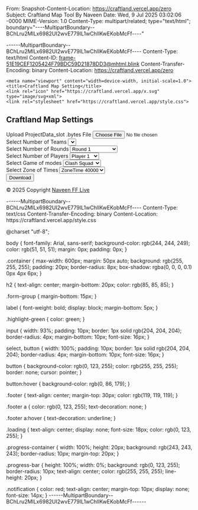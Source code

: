 From: <Saved by Blink>
Snapshot-Content-Location: https://craftland.vercel.app/zero
Subject: Craftland Map Tool By Naveen
Date: Wed, 9 Jul 2025 03:02:06 -0000
MIME-Version: 1.0
Content-Type: multipart/related;
	type="text/html";
	boundary="----MultipartBoundary--BChLru2MlLx6982UI2wvE779lL1wChlIKwEKobMcFf----"


------MultipartBoundary--BChLru2MlLx6982UI2wvE779lL1wChlIKwEKobMcFf----
Content-Type: text/html
Content-ID: <frame-51E19CEF1205424F79BDC59D21878DD3@mhtml.blink>
Content-Transfer-Encoding: binary
Content-Location: https://craftland.vercel.app/zero

<!DOCTYPE html><html lang="en"><head><meta http-equiv="Content-Type" content="text/html; charset=UTF-8">
    
    <meta name="viewport" content="width=device-width, initial-scale=1.0">
    <title>Craftland Map Setting</title>
    <link rel="icon" href="https://craftland.vercel.app/x.svg" type="image/svg+xml">
    <link rel="stylesheet" href="https://craftland.vercel.app/style.css">
</head>
<body>
    <div class="container">
        <h2>Craftland Map Settings</h2>
        <div class="form-group">
            <label for="fileUpload">
                Upload <span class="highlight-green">ProjectData_slot .bytes</span> File
            </label>
            <input type="file" id="fileUpload" accept=".bytes"        </div>
        <div class="form-group">
            <label for="teamSelect">Select Number of Teams</label>
            <select id="teamSelect">

                <option value="1">Team 1</option>
                <option value="2">Team 2</option>
                <option value="3">Team 3</option>
                <option value="4">Team 4</option>
                <option value="5">Team 5</option>
                <option value="6">Team 6</option>
                <option value="7">Team 7</option>
                <option value="8">Team 8</option>
                <option value="9">Team 9</option>
                <option value="10">Team 10</option>
                <option value="11">Team 11</option>
                <option value="12">Team 12</option>
                <option value="13">Team 13</option>
                <option value="14">Team 14</option>
                <option value="15">Team 15</option>
                <option value="16">Team 16</option>
                <option value="17">Team 17</option>
                <option value="18">Team 18</option>
                <option value="19">Team 19</option>
                <option value="20">Team 20</option>
}
</select>
        </div>
        <div class="form-group">
            <label for="RoundSelect">Select Number of Rounds</label>
            <select id="RoundSelect">
                <option value="1">Round 1</option>
                <option value="2">Round 2</option>
                <option value="3">Round 3</option>
                <option value="4">Round 4</option>
                <option value="5">Round 5</option>
                <option value="6">Round 6</option>
                <option value="7">Round 7</option>
                <option value="8">Round 8</option>
                <option value="9">Round 9</option>
                <option value="10">Round 10</option>
                <option value="11">Round 11</option>
                <option value="12">Round 12</option>
                <option value="13">Round 13</option>
                <option value="14">Round 14</option>
                <option value="15">Round 15</option>
                <option value="16">Round 16</option>
                <option value="17">Round 17</option>
                <option value="18">Round 18</option>
                <option value="19">Round 19</option>
                <option value="20">Round 20</option>
                <option value="21">Round 21</option>
                <option value="22">Round 22</option>
                <option value="23">Round 23</option
                <option value="24">Round 24</option>
                <option value="25">Round 25</option>
                <option value="26">Round 26</option>
                <option value="27">Round 27</option>
                <option value="28">Round 28</option>
                <option value="29">Round 29</option>
                <option value="30">Round 30</option>
                <option value="31">Round 31</option>
                <option value="32">Round 32</option>
                <option value="33">Round 33</option>
                <option value="34">Round 34</option>
                <option value="35">Round 35</option>
                <option value="36">Round 36</option>
                <option value="37">Round 37</option>
                <option value="38">Round 38</option>
                <option value="39">Round 39</option>
                <option value="40">Round 40</option>
            </select>
        </div>
        <div class="form-group">
            <label for="playerSelect">Select Number of Players</label>
            <select id="playerSelect">
                <option value="1">Player 1</option>
                <option value="2">Player 2</option>
                <option value="3">Player 3</option>
                <option value="4">Player 4</option>
                <option value="5">Player 5</option>
                <option value="6">Player 6</option>
                <option value="7">Player 7</option>
                <option value="8">Player 8</option>
                <option value="9">Player 9</option>
                <option value="10">Player 10</option>
                <option value="11">Player 11</option>
                <option value="12">Player 12</option>
                <option value="13">Player 13</option>
                <option value="14">Player 14</option>
                <option value="15">Player 15</option>
                <option value="16">Player 16</option>
                <option value="17">Player 17</option>
                <option value="18">Player 18</option>
                <option value="19">Player 19</option>
                <option value="20">Player 20</option>
                <option value="21">Player 21</option>
                <option value="22">Player 22</option>
                <option value="23">Player 23</option>
                <option value="24">Player 24</option>
                <option value="25">Player 25</option>
                <option value="26">Player 26</option>
                <option value="27">Player 27</option>
                <option value="28">Player 28</option>
                <option value="29">Player 29</option>
                <option value="30">Player 30</option>
                <option value="31">Player 31</option>
                <option value="32">Player 32</option>
                <option value="33">Player 33</option>
                <option value="34">Player 34</option>
                <option value="35">Player 35</option>
                <option value="36">Player 36</option>
                <option value="37">Player 37</option>
                <option value="38">Player 38</option>
                <option value="39">Player 39</option>
                <option value="40">Player 40</option>
                <option value="41">Player 41</option>
                <option value="42">Player 42</option>
                <option value="43">Player 43</option>
                <option value="44">Player 44</option>
                <option value="45">Player 45</option>
                <option value="46">Player 46</option>
                <option value="47">Player 47</option>
                <option value="48">Player 48</option>
                <option value="49">Player 49</option>
                <option value="50">Player 50</option>
                <option value="51">Player 51</option>
                <option value="52">Player 52</option>
</select>
        </div>
        <div class="form-group">
            <label for="gamemodeSelect">Select Game of modes</label>
            <select id="gamemodeSelect">
           <option value>Clash Squad </option>
           <option value>Solo </option>
           <option value>Old Peak </option>
           <option value>Cretive </option>
           <option value>Parkour </option>
           <option value>Gun King </option>
           <option value>Old Factory </option>
           <option value>Social Island </option>
           <option value>Head N Seek </option>
</select>
        </div>
        <div class="form-group">
            <label for="ZonetimeSelect">Select Zone of Times</label>
            <select id="ZonetimeSelect">
           <option value="40000">ZoneTime 40000</option>
            </select>
        </div>
        <button>Download</button>
        <div id="notification" class="notification"></div>
        <div class="progress-container" id="progressContainer" style="display: none;">
            <div id="progressBar" class="progress-bar">0%</div>
        </div>
    </div>
    <div class="footer">
        <p>© 2025 Copyright <span id="footer-link"><a href="https://youtube.com/@naveenfflive-u9t" target="_blank">Naveen FF Live</a></span></p>
    </div>
    

    
</body></html>
------MultipartBoundary--BChLru2MlLx6982UI2wvE779lL1wChlIKwEKobMcFf----
Content-Type: text/css
Content-Transfer-Encoding: binary
Content-Location: https://craftland.vercel.app/style.css

@charset "utf-8";

body { font-family: Arial, sans-serif; background-color: rgb(244, 244, 249); color: rgb(51, 51, 51); margin: 0px; padding: 0px; }

.container { max-width: 600px; margin: 50px auto; background: rgb(255, 255, 255); padding: 20px; border-radius: 8px; box-shadow: rgba(0, 0, 0, 0.1) 0px 4px 6px; }

h2 { text-align: center; margin-bottom: 20px; color: rgb(85, 85, 85); }

.form-group { margin-bottom: 15px; }

label { font-weight: bold; display: block; margin-bottom: 5px; }

.highlight-green { color: green; }

input { width: 93%; padding: 10px; border: 1px solid rgb(204, 204, 204); border-radius: 4px; margin-bottom: 10px; font-size: 16px; }

select, button { width: 100%; padding: 10px; border: 1px solid rgb(204, 204, 204); border-radius: 4px; margin-bottom: 10px; font-size: 16px; }

button { background-color: rgb(0, 123, 255); color: rgb(255, 255, 255); border: none; cursor: pointer; }

button:hover { background-color: rgb(0, 86, 179); }

.footer { text-align: center; margin-top: 30px; color: rgb(119, 119, 119); }

.footer a { color: rgb(0, 123, 255); text-decoration: none; }

.footer a:hover { text-decoration: underline; }

.loading { text-align: center; display: none; font-size: 18px; color: rgb(0, 123, 255); }

.progress-container { width: 100%; height: 20px; background: rgb(243, 243, 243); border-radius: 10px; margin-top: 20px; }

.progress-bar { height: 100%; width: 0%; background: rgb(0, 123, 255); border-radius: 10px; text-align: center; color: rgb(255, 255, 255); line-height: 20px; }

.notification { color: red; text-align: center; margin-top: 10px; display: none; font-size: 14px; }
------MultipartBoundary--BChLru2MlLx6982UI2wvE779lL1wChlIKwEKobMcFf------
